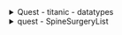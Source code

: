 <details>
<summary>Quest - titanic - datatypes</summary>


|Variable|Definition|Key|분석가 의견|
|--|--|--|--|
|PassengerId|승객에 대한 분류 id||수치형, 유니크한 값으로 개개인에 대한 접근을 통한 데이터베이스에서 사용가능|
|Pclass|승객의 탑승 클래스 단위|1 = 1등실, 2 = 2등실, 3 = 3등실|순서형, 탑승자들간의 사회적지위, 부의정도를 간접적으로 유추할 수 있는 데이터로 활용할 수 있음|
|Name|승객의 이름||명목성, 유니크하지 않고 생성되어있어 데이터로써 활용하지 못함|
|Sex|승객의 성별|male = 남성, female=여성||명목형, 성별은 당시 사회의 풍조와 나이를 통한 사회적 가치규범을 판단할 수 있는 데이터로 활용 가능|
|Age|승객의 나이||수치형, 승객의 성별의 의견과 동일|
|SibSp|같이 탑승한 형제 또는 배우자 수|0~8명까지 범위 존재|수치형, 가족의 수를 알 수 있는 지표로써 성별,나이, 부모 자녀수를 통해 사건 당시 가족과 규범속 사회 풍조를 알아볼 수 있는 데이터로 활용가능|
|Parch|같이 탑승한 부모 또는 자녀 수|0~9명까지 범위 존재|수치형, 형제 배우자의 설명과 동일|
|Ticket|승객의 고유한 티켓번호||명목형, 번호의 발급처가 확실하지 않고 탑승장소라는 항목이 있어 활용불가능|
|Fare|탑승 지불 요금||수치형, 승객의 탑승클래스와 함께 사회적 지위, 부의정도를 유추할 수 있는 데이터로 활용할 수 있음|
|Cabin|승객의 선실번호|nan = 불명 또는 단체실, A** = A섹터 선실, B**= B섹터 선실, C**=C섹터 선실, D**=D섹터 선실, E**=E섹터 선실, F**= F섹터 선실|순서형, 탑승 클래스에 따른 섹터구별을 통해 지위간 생존률과 연결하여 활요할 수 있음|
|Embarked|탑승 장소|S=Southhampton, C=Cherbourg, Q=Queenstown|명목형, 타이타닉의 탑승 목적과 클래스, 요금을 결합하여 사고발생 등의 혼란에서의 사회규범척도를 알아볼 수 있는 데이터로 활용 가능|

</details>

<details>
<summary>quest - SpineSurgeryList
</summary>

|Variable|Definition|정상범위|Key|자료형|분석가 의견|
|--|--|--|--|--|--|
|0|index||
|환자ID|환자를 식별하는 고유한ID|||명목형|환자에 대한 사후관리를 위한 데이터베이스용 자료로 활용가능|
|Large Lymphocyte|혈액 내 큰 림프구 수치를 나타내는 지표|1,500-4,500 / μL||수치형|각 환자의 개인적 수치이나 큰 림프구와 허리수술의 집단적 상관관계를 확인할 때에는 범위형으로 사용할 수 있음|
|Location of herniation|탈출한 디스크의 위치로 매개변수|없음|1= 1번디스크, 2= 2번디스크, 3 = 3번디스크, 4= 4번디스크, 5= 5번디스크|수치형|중앙값과 평균값이 상이하고 유의미한 분산이 존재하므로 현대사회 생활양식에서 허리의 어느 부분이 더 데미지를 받는가를 알 수 있는 지표|
|ODI|척추 통증 장애 지수로, 일상 생활에서 발생하는 제한 정도를 평가하는 지표|0-100|nan ~ 68|수치형|통증의 척도를 숫자로 표현한 지표로 어느정도의 통증일 때 수술을 받게 되었는가를 여러 요인과 통합하여 알아볼 수 있는 지표|
|가족력| 질병이나 유전적 소인이 부모나 가족 선조에 보이는 경우|없음(또는 해당 질환)|0 = 없음, 1=있음|명목형|가족력의 유무를 나눠 허리수술의 유전성에 대한 지표로서 사용 가능|
|간질성폐질환|폐 건강 상태를 나타내는 지표|없음 또는 치료 후 정상|0 = 건강, 1=아픔|명목형|폐건강상태의 유무를 나눠 허리수술과 폐건강에 대한 상관 지표로서 사용 가능|
|고혈압여부|고혈압 유무를 나타내는 지표|정상: 90/60-120/80 mmHg|0 = 건강, 1=아픔|명목형|혈압강상태의 유무를 나눠 허리수술과 혈압에 대한 상관 지표로서 사용 가능|
|과거수술횟수|과거 수술을 받은 횟수를 나타내는 지표|0 이상|0= 0회, 1= 1회, 2=2회 3=3회|수치형|수술횟수를 수치로 나타내여 다른 자료들과 결합하여 수술의 재발성에 대한 지표로 활용 가능|
|당뇨여부|당뇨병 유무를 나타내는 지표|정상: 공복혈당 < 100 mg/dL|0=없음,1=있음|명목형|당뇨의 유무를 나눠 허리수술과 당뇨에 대한 연관 지표로서 사용 가능|
|말초동맥질환여부|말초 동맥 질환 유무를 나타내는 지표|없음 또는 치료 후 정상|0=없음,1=있음|명목형|동맥질환의 유무를 나눠 허리수술과 동맥질환에 대한 연관 지표로서 사용 가능|
|빈혈여부|빈혈 유무를 나타내는 지표|여성: 헤모글로빈 < 12 g/dL|0=없음,1=있음|명목형|빈혈의 유무를 나눠 허리수술과 동빈혈에 대한 연관 지표로서 사용 가능|
|성별|남성 또는 여성 성별을 나타내는 지표|없음|1=남성,2=여성|명목형|유전학의 성별과 허리의 상관관계와 사회적 성별과 허리의 상관관계를 알아볼 수 있는 지표로 활용 가능|
|스테로이드치료|스테로이드 치료 여부를 나타내는 지표|없음 또는 치료 후 정상|0=없음,1=있음|명목형|수술 전 스테로이드 치료를 통한 보존적치료의 유무와 통증 장애지수 등과 결합하여 수술 시기 책정등의 지표로서 활용 가능|
|신부전여부|신장 건강 상태를 나타내는 지표|없음 또는 치료 후 정상|0=없음,1=있음|명목형|신부전의 유무를 나눠 허리수술과 신부전에 대한 연관 지표로서 사용 가능|
|신장|체내 물질의 정상적인 배설을 도와주는 신장 기능을 나타내는 지표|여성: 70-140 mL/min/1.73 m²||수치형|신장기능과 허리수술간의 상관관계 지표로서 활용 가능|
|심혈관질환|심혈관 건강 상태를 나타내는 지표|없음 또는 치료 후 정상|0=없음,1=있음|명목형|심혈관질환의 유무를 나눠 허리수술과 심혈관질환에 대한 연관 지표로서 사용 가능|
|암발병여부|암 발생 여부를 나타내는 지표|없음 또는 발병 후 치료|0=없음,1=있음|명목형|암발병의 유무를 나눠 허리수술후 다른 질환성 자료와 함께 암발병 확률에 대한 연관 지표로서 사용 가능|
|연령|나이를 나타내는 지표|0 이상||수치형|연령과 허리수술간 상관관계를 볼 수 있는 지표로 확인가능|
|우울증여부|우울증 유무를 나타내는 지표|없음 또는 치료 후 정상|0=낮음,1=중간,2=높음|순위형|우울증 정도에 따른 행동양상과 허리수술의 상관관계 또는 허리통증과 우울증 정도에 대한 상관관계를 알아볼 수 있는 지표로 활용가능|
|입원기간|입원한 기간을 나타내는 지표|0 이상||수치형|통증정도와 연령 등의 다른 자료들과 함께 특정 집단에 대한 평균입원기간을 알아볼 수 있는 지표로 활용가능|
|입원일자|입원일을 나타내는 지표|없음||수치형|입원기간과 동일|
|종양진행여부|종양의 진행 상태를 나타내는 지표|없음 또는 치료 후 정상|0=없음,1=있음|명목형|종양에 대한 허리수술 또는 허리수술 후 종양발생에 대한 연관 지표로써 활용 가능|
|직업|환자의 직업을 나타내는 지표|없음 또는 해당 직업||명목형|직업과 허리통증 및 수술에 대한 상관관계를 알아볼 수 있는 지표로 활용 가능|
|체중|체중을 나타내는 지표|정상: 18.5-24.9 kg/m²||수치형|체중과 허리통증 및 수술에 대한 상관관계를 알아볼 수 있는 지표로 활용 가능|
|퇴원일자|퇴원일을 나타내는 지표|없음||수치형|입원기간과 동일|
|헤모글로빈수치|혈중 헤모글로빈 농도를 나타내는 지표|여성: 12-16 g/dL||수치형|빈혈과 허리통증 및 수술에 대한 상관관계를 알아볼 수 있는 지표로 활용 가능|
|혈전합병증여부|혈전 합병증 유무를 나타내는 지표|없음 또는 치료 후 정상|0=없음,1=있음|명목형|혈전합병에 대한 허리수술에 대한 연관 지표로써 활용 가능|
|환자통증정도|환자의 통증 정도를 평가하는 지표|0-10(10이 가장 심각)|0~10|순위형|환자의 통정정도 레벨과 스테로이드 지표, 기타 지표들과 함께 비수술적 치료와 수술에 대한 지표를 나타낼 수 있는 자료로 활용가능|
|흡연여부|흡연 여부를 나타내는 지표|없음 또는 해당 여부|0=없음,1=있음|명목형|흡연과 허리수술에 대한 연관 지표로써 활용 가능|
|통증기간(월)|통증이 시작된 지난 기간을 나타내는 지표|0 이상||수치형|통증발병 후 수술시간, 실패여부, 허리에 대한 기타 자료들과 함께 방치 또는 치료기간에 대한 지표로 활용가능|
|수술기법|수술 시 사용된 기술을 나타내는 지표|없음 또는 해당 기술|TELD,IELD|명목형|수술 기법에 대한 성공률이나 기타 후속조치 또는 증상에 대한 기법적용에 대한 지표로 활용가능|
|수술시간|수술 소요 시간을 나타내는 지표|0 이상||수치형|수술 기법과 환자의 상태와 함께 입원척도에 대한 지표로 활용가능|
|수술실패여부|수술 실패 여부를 나타내는 지표|없음 또는 해당 여부|0=없음,1=있음|명목형|환자의 상태와 기법으로 수술 시행에 대한 지표로 활용가능|
|수술일자|수술을 받은 날짜를 나타내는 지표|없음||수치형|기본적 수치형이나 계절에 대한 명목형으로 묶어 날씨와 시기에 대한 수술의 이상정도 판별의 지표로 활용가능성 있음|
|재발여부|척추 통증이 재발되었는지 여부를 나타내는 지표|없음 또는 해당 여부|0=없음,1=있음|명목형|환자의 기본정보와 묶어 수술 기법의 개선에 대한 지표로 활용가능|
|혈액형|환자의 혈액형을 나타내는 지표|없음 또는 해당 혈액형|'RH+A', 'RH+B', 'RH+O', 'RH+AB'|명목형|현재로써는 혈액형과 허리수술의 상관관계라는 깊은단계의 논문적 자료로써만 활용가능|
|전방디스크높이(mm)|전방 디스크의 높이를 나타내는 지표|0 이상||수치형|허리 수술의 보조적 기구제작 등에 대한 일반화된 생산을 위한 지표로 활용가능|
|후방디스크높이(mm)|후방 디스크의 높이를 나타내는 지표|0 이상||수치형|허리 수술의 보조적 기구제작 등에 대한 일반화된 생산을 위한 지표로 활용가능|
|지방축적도|지방 축적 정도를 나타내는 지표|정상: 20-25%||수치형|허리 수술 성공과 재발과 묶어 난이도 및 수술 진행에 대한 지표로 활용가능|
|Instability|척추 안정성을 나타내는 지표|없음 또는 해당 여부|0=안정,1=불안정|명목형|안정도에 따른 수술 기법, 성공 여부판단에 대한 지표로 활용 가능|
|MF + ES|혼합 신경병증 및 대량 열 치료(미세파 관리 및 전기 자극)로 수행된 치료법|없음 또는 해당 여부||수치형|비수술적 방법의 고려와 수술 후 비수술적 치료 병행에 대한 지표로 활용 가능|
|Modic change|검은색과 밝은색의 조합으로 척추의 변형을 표시하는 방법으로, 척추 통증과 관련이 있을 수 있다.|없음 또는 해당 여부|0,1,2,3|순위형|척추 변형도에 따른 척추 통증관련 지표로 활용가능|
|PI|척추 곡률을 나타내는 지표|30-40도||수치형|곡률에 따른 보조기구 제작 일반화 또는 수술기법 선택에 대한 지표로 활용 가능|
|PT|척추 곡률을 나타내는 지표|13-17도||수치형|곡률에 따른 보조기구 제작 일반화 또는 수술기법 선택에 대한 지표로 활용 가능|
|Seg Angle(raw)|척추 각도를 나타내는 지표|없음||수치형|각도에 따른 보조기구 제작 일반화 또는 수술기법 선택에 대한 지표로 활용 가능|
|Vaccum disc|Vaccum disk는 디스크의 최종 단계로, 이 상태에서 쉽게 부러져 다른 퇴행성 디스크 질환을 유발한다.|없음 또는 해당 여부|0=없음,1=있음|명목형|수술기법 또는 사후관리에 대한 지표로서 활용 가능|
|골밀도|골의 밀도를 나타내는 지표|약 1 g/cm³ 이상||수치형|골밀도에 따른 수술방법 선택에 대한 지표로 활용가능|
|디스크단면적|디스크 단면적을 나타내는 지표|50-200 px²||수치형|단면적에 따른 보조기구 제작 일반화 또는 수술기법 선택에 대한 지표로 활용 가능|
|디스크위치|디스크의 위치를 나타내는 지표|없음 또는 해당 위치|1 ~ 45|수치형|위치에 따른 보조기구 제작 일반화 또는 수술기법 선택에 대한 지표로 활용 가능|
|척추이동척도|척추 이동 범위를 나타내는 지표|10-15 °|'Down', 'Up', 'Middle', 'Extremely down', 'Extremely up'|순위형|이동 정도에 따른 수술방법 선택에 대한 지표로 활용가능|
|척추전방위증|척추의 사진에서 전방위증을 발견한 경우의 수준을 나타내는 지표| 없음 또는 해당 위치|0=없음,1=있음|명목형|척추전방위증 유무에 대한 수술기법 또는 사후관리에 대한 지표로서 활용 가능|




</details>

